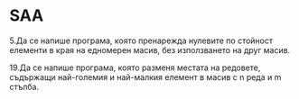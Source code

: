 # SAA
5.Да се напише програма, която пренарежда нулевите по стойност елементи в края на едномерен масив, без използването на друг масив.

19.Да се напише програма, която разменя местата на редовете, съдържащи най-големия и най-малкия елемент в масив с n реда и m стълба.
